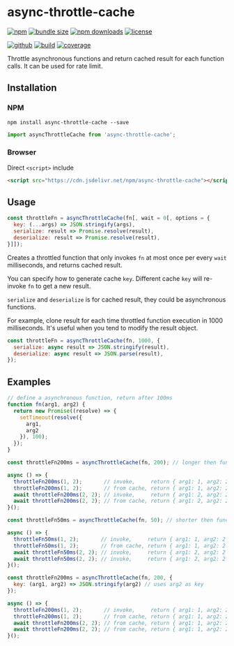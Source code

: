 # async-throttle-cache

[![npm][badge-version]][npm]
[![bundle size][badge-size]][bundlephobia]
[![npm downloads][badge-downloads]][npm]
[![license][badge-license]][license]


[![github][badge-issues]][github]
[![build][badge-build]][travis]
[![coverage][badge-coverage]][coveralls]


Throttle asynchronous functions and return cached result for each function calls. It can be used for rate limit.

## Installation

### NPM

```
npm install async-throttle-cache --save
```

```js
import asyncThrottleCache from 'async-throttle-cache';
```

### Browser

Direct `<script>` include

```html
<script src="https://cdn.jsdelivr.net/npm/async-throttle-cache"></script>
```

## Usage

```js
const throttleFn = asyncThrottleCache(fn[, wait = 0[, options = {
  key: (...args) => JSON.stringify(args),
  serialize: result => Promise.resolve(result),
  deserialize: result => Promise.resolve(result),
}]]);
```

Creates a throttled function that only invokes `fn` at most once per every `wait` milliseconds, and returns cached result.

You can specify how to generate cache `key`. Different cache `key` will re-invoke `fn` to get a new result.

`serialize` and `deserialize` is for cached result, they could be asynchronous functions.

For example, clone result for each time throttled function execution in 1000 milliseconds. It's useful when you tend to modify the result object.

```js
const throttleFn = asyncThrottleCache(fn, 1000, {
  serialize: async result => JSON.stringify(result),
  deserialize: async result => JSON.parse(result),
});
```

## Examples

```js
// define a asynchronous function, return after 100ms
function fn(arg1, arg2) {
  return new Promise((resolve) => {
    setTimeout(resolve({
      arg1,
      arg2
    }), 100);
  });
}
```

```js
const throttleFn200ms = asyncThrottleCache(fn, 200); // longer then function execution

async () => {
  throttleFn200ms(1, 2);       // invoke,     return { arg1: 1, arg2: 2 } at 100ms
  throttleFn200ms(1, 2);       // from cache, return { arg1: 1, arg2: 2 } at 100ms
  await throttleFn200ms(2, 2); // invoke,     return { arg1: 2, arg2: 2 } at 100ms
  await throttleFn200ms(2, 2); // from cache, return { arg1: 2, arg2: 2 } at 100ms
}();
```

```js
const throttleFn50ms = asyncThrottleCache(fn, 50); // shorter then function execution

async () => {
  throttleFn50ms(1, 2);       // invoke,     return { arg1: 1, arg2: 2 } at 100ms
  throttleFn50ms(1, 2);       // from cache, return { arg1: 1, arg2: 2 } at 100ms
  await throttleFn50ms(2, 2); // invoke,     return { arg1: 2, arg2: 2 } at 100ms
  await throttleFn50ms(2, 2); // invoke,     return { arg1: 2, arg2: 2 } at 200ms
}();
```

```js
const throttleFn200ms = asyncThrottleCache(fn, 200, {
  key: (arg1, arg2) => JSON.stringify(arg2) // uses arg2 as key
});

async () => {
  throttleFn200ms(1, 2);       // invoke,     return { arg1: 1, arg2: 2 } at 100ms
  throttleFn200ms(1, 2);       // from cache, return { arg1: 1, arg2: 2 } at 100ms
  await throttleFn200ms(2, 2); // from cache, return { arg1: 1, arg2: 2 } at 100ms
  await throttleFn200ms(2, 2); // from cache, return { arg1: 1, arg2: 2 } at 100ms
}();
```

[badge-version]: https://img.shields.io/npm/v/async-throttle-cache.svg
[badge-downloads]: https://img.shields.io/npm/dt/async-throttle-cache.svg
[npm]: https://www.npmjs.com/package/async-throttle-cache

[badge-size]: https://img.shields.io/bundlephobia/minzip/async-throttle-cache.svg
[bundlephobia]: https://bundlephobia.com/result?p=async-throttle-cache

[badge-license]: https://img.shields.io/npm/l/async-throttle-cache.svg
[license]: https://github.com/Cweili/async-throttle-cache/blob/master/LICENSE

[badge-issues]: https://img.shields.io/github/issues/Cweili/async-throttle-cache.svg
[github]: https://github.com/Cweili/async-throttle-cache

[badge-build]: https://img.shields.io/travis/com/Cweili/async-throttle-cache/master.svg
[travis]: https://travis-ci.com/Cweili/async-throttle-cache

[badge-coverage]: https://img.shields.io/coveralls/github/Cweili/async-throttle-cache/master.svg
[coveralls]: https://coveralls.io/github/Cweili/async-throttle-cache?branch=master
